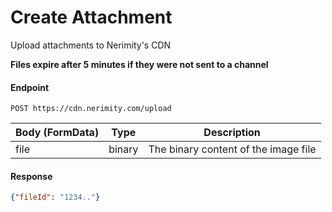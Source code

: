 # Create Attachment
Upload attachments to Nerimity's CDN

**Files expire after 5 minutes if they were not sent to a channel**
#### Endpoint
```
POST https://cdn.nerimity.com/upload
```

| Body (FormData)       | Type      | Description                               |
| --------------------- | --------- | ----------------------------------------- |
|  file                 | binary    | The binary content of the image file      |


#### Response
```json
{"fileId": "1234.."}
```
